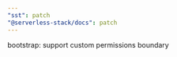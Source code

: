 ```yaml
---
"sst": patch
"@serverless-stack/docs": patch
---
```


bootstrap: support custom permissions boundary
